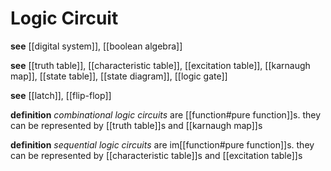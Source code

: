 # Logic Circuit

**see** [[digital system]], [[boolean algebra]]

**see** [[truth table]], [[characteristic table]], [[excitation table]], [[karnaugh map]], [[state table]], [[state diagram]], [[logic gate]]

**see** [[latch]], [[flip-flop]]

**definition** _combinational logic circuits_ are [[function#pure function]]s. they can be represented by [[truth table]]s and [[karnaugh map]]s

**definition** _sequential logic circuits_ are im[[function#pure function]]s. they can be represented by [[characteristic table]]s and [[excitation table]]s
